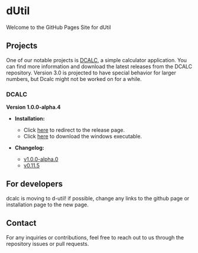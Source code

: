 # dUtil

Welcome to the GitHub Pages Site for dUtil

## Projects

One of our notable projects is [DCALC](https://github.com/d-util/dcalc), a simple calculator application. You can find more information and download the latest releases from the DCALC repository. Version 3.0 is projected to have special behavior for larger numbers, but Dcalc might not be worked on for a while.

### DCALC

**Version 1.0.0-alpha.4**

- **Installation:**
  - Click [here](https://github.com/d-util/dcalc/releases/tag/v1.0.0-alpha.0) to redirect to the release page.
  - Click [here](https://github.com/d-util/dcalc/releases/download/v1.0.0-alpha.0/dcalc.exe) to download the windows executable.

- **Changelog:**
  - [v1.0.0-alpha.0](https://github.com/d-util/dcalc/releases/tag/v1.0.0-alpha.0)
  - [v0.11.5](https://github.com/d-util/dcalc/releases/tag/v0.11.5)

## For developers
dcalc is moving to d-util! if possible, change any links to the github page or installation page to the new page.

## Contact

For any inquiries or contributions, feel free to reach out to us through the repository issues or pull requests.
